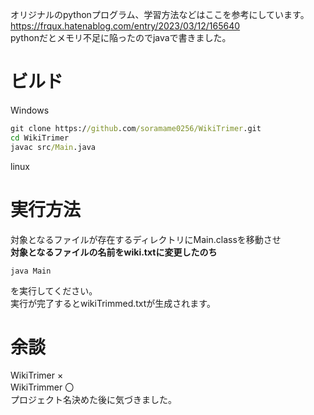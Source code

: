 オリジナルのpythonプログラム、学習方法などはここを参考にしています。 https://frqux.hatenablog.com/entry/2023/03/12/165640<br>
pythonだとメモリ不足に陥ったのでjavaで書きました。
# ビルド
Windows
```cmd
git clone https://github.com/soramame0256/WikiTrimer.git
cd WikiTrimer
javac src/Main.java
```
linux
# 実行方法
対象となるファイルが存在するディレクトリにMain.classを移動させ<br>
<b>対象となるファイルの名前をwiki.txtに変更したのち</b>
```
java Main
```
を実行してください。<br>
実行が完了するとwikiTrimmed.txtが生成されます。
# 余談
WikiTrimer ×<br>
WikiTrimmer 〇<br>
プロジェクト名決めた後に気づきました。
